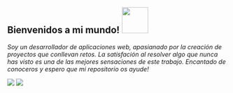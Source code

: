 <h2>Bienvenidos a mi mundo! <img src="https://user-images.githubusercontent.com/56301342/120715199-8e99a480-c4c4-11eb-8606-bcd50f95d249.gif" width="60"/> </h2>


<p><i>Soy un desarrollador de aplicaciones web, apasianado por la creación de proyectos que conllevan retos. La satisfación al resolver algo que nunca has visto es una de las mejores sensaciones de este trabajo. Encantado de conoceros y espero que mi repositorio os ayude!</i></p>



[![](https://img.shields.io/badge/LinkedIn-Jakson%20Torres-blue)](https://www.linkedin.com/in/jakson-torres/)
[![](https://img.shields.io/badge/Gmail-jaksontl12@gmail.com-red)](https://mail.google.com/mail/u/0/?tab=km#inbox)

